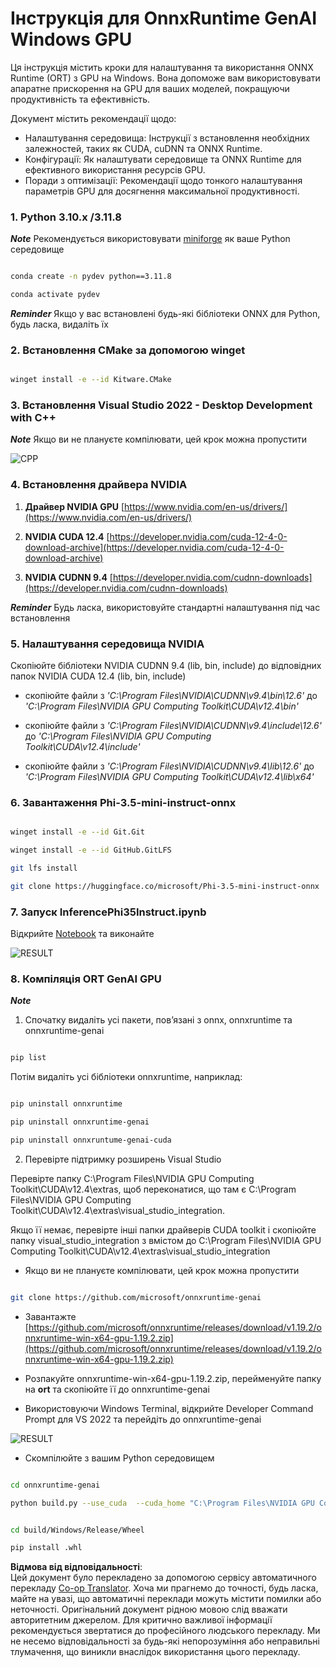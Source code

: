 <!--
CO_OP_TRANSLATOR_METADATA:
{
  "original_hash": "b066fc29c1b2129df84e027cb75119ce",
  "translation_date": "2025-07-09T19:28:40+00:00",
  "source_file": "md/02.Application/01.TextAndChat/Phi3/ORTWindowGPUGuideline.md",
  "language_code": "uk"
}
-->
# **Інструкція для OnnxRuntime GenAI Windows GPU**

Ця інструкція містить кроки для налаштування та використання ONNX Runtime (ORT) з GPU на Windows. Вона допоможе вам використовувати апаратне прискорення на GPU для ваших моделей, покращуючи продуктивність та ефективність.

Документ містить рекомендації щодо:

- Налаштування середовища: Інструкції з встановлення необхідних залежностей, таких як CUDA, cuDNN та ONNX Runtime.
- Конфігурації: Як налаштувати середовище та ONNX Runtime для ефективного використання ресурсів GPU.
- Поради з оптимізації: Рекомендації щодо тонкого налаштування параметрів GPU для досягнення максимальної продуктивності.

### **1. Python 3.10.x /3.11.8**

   ***Note*** Рекомендується використовувати [miniforge](https://github.com/conda-forge/miniforge/releases/latest/download/Miniforge3-Windows-x86_64.exe) як ваше Python середовище

   ```bash

   conda create -n pydev python==3.11.8

   conda activate pydev

   ```

   ***Reminder*** Якщо у вас встановлені будь-які бібліотеки ONNX для Python, будь ласка, видаліть їх

### **2. Встановлення CMake за допомогою winget**

   ```bash

   winget install -e --id Kitware.CMake

   ```

### **3. Встановлення Visual Studio 2022 - Desktop Development with C++**

   ***Note*** Якщо ви не плануєте компілювати, цей крок можна пропустити

![CPP](../../../../../../imgs/02/pfonnx/01.png)

### **4. Встановлення драйвера NVIDIA**

1. **Драйвер NVIDIA GPU**  [https://www.nvidia.com/en-us/drivers/](https://www.nvidia.com/en-us/drivers/)

2. **NVIDIA CUDA 12.4** [https://developer.nvidia.com/cuda-12-4-0-download-archive](https://developer.nvidia.com/cuda-12-4-0-download-archive)

3. **NVIDIA CUDNN 9.4**  [https://developer.nvidia.com/cudnn-downloads](https://developer.nvidia.com/cudnn-downloads)

***Reminder*** Будь ласка, використовуйте стандартні налаштування під час встановлення

### **5. Налаштування середовища NVIDIA**

Скопіюйте бібліотеки NVIDIA CUDNN 9.4 (lib, bin, include) до відповідних папок NVIDIA CUDA 12.4 (lib, bin, include)

- скопіюйте файли з *'C:\Program Files\NVIDIA\CUDNN\v9.4\bin\12.6'* до  *'C:\Program Files\NVIDIA GPU Computing Toolkit\CUDA\v12.4\bin'*

- скопіюйте файли з *'C:\Program Files\NVIDIA\CUDNN\v9.4\include\12.6'* до  *'C:\Program Files\NVIDIA GPU Computing Toolkit\CUDA\v12.4\include'*

- скопіюйте файли з *'C:\Program Files\NVIDIA\CUDNN\v9.4\lib\12.6'* до  *'C:\Program Files\NVIDIA GPU Computing Toolkit\CUDA\v12.4\lib\x64'*

### **6. Завантаження Phi-3.5-mini-instruct-onnx**

   ```bash

   winget install -e --id Git.Git

   winget install -e --id GitHub.GitLFS

   git lfs install

   git clone https://huggingface.co/microsoft/Phi-3.5-mini-instruct-onnx

   ```

### **7. Запуск InferencePhi35Instruct.ipynb**

   Відкрийте [Notebook](../../../../../../code/09.UpdateSamples/Aug/ortgpu-phi35-instruct.ipynb) та виконайте

![RESULT](../../../../../../imgs/02/pfonnx/02.png)

### **8. Компіляція ORT GenAI GPU**

   ***Note*** 
   
   1. Спочатку видаліть усі пакети, пов’язані з onnx, onnxruntime та onnxruntime-genai

   ```bash

   pip list 
   
   ```

   Потім видаліть усі бібліотеки onnxruntime, наприклад:

   ```bash

   pip uninstall onnxruntime

   pip uninstall onnxruntime-genai

   pip uninstall onnxruntume-genai-cuda
   
   ```

   2. Перевірте підтримку розширень Visual Studio

   Перевірте папку C:\Program Files\NVIDIA GPU Computing Toolkit\CUDA\v12.4\extras, щоб переконатися, що там є C:\Program Files\NVIDIA GPU Computing Toolkit\CUDA\v12.4\extras\visual_studio_integration. 
   
   Якщо її немає, перевірте інші папки драйверів CUDA toolkit і скопіюйте папку visual_studio_integration з вмістом до C:\Program Files\NVIDIA GPU Computing Toolkit\CUDA\v12.4\extras\visual_studio_integration

   - Якщо ви не плануєте компілювати, цей крок можна пропустити

   ```bash

   git clone https://github.com/microsoft/onnxruntime-genai

   ```

   - Завантажте [https://github.com/microsoft/onnxruntime/releases/download/v1.19.2/onnxruntime-win-x64-gpu-1.19.2.zip](https://github.com/microsoft/onnxruntime/releases/download/v1.19.2/onnxruntime-win-x64-gpu-1.19.2.zip)

   - Розпакуйте onnxruntime-win-x64-gpu-1.19.2.zip, перейменуйте папку на **ort** та скопіюйте її до onnxruntime-genai

   - Використовуючи Windows Terminal, відкрийте Developer Command Prompt для VS 2022 та перейдіть до onnxruntime-genai

![RESULT](../../../../../../imgs/02/pfonnx/03.png)

   - Скомпілюйте з вашим Python середовищем

   ```bash

   cd onnxruntime-genai

   python build.py --use_cuda  --cuda_home "C:\Program Files\NVIDIA GPU Computing Toolkit\CUDA\v12.4" --config Release
 

   cd build/Windows/Release/Wheel

   pip install .whl

   ```

**Відмова від відповідальності**:  
Цей документ було перекладено за допомогою сервісу автоматичного перекладу [Co-op Translator](https://github.com/Azure/co-op-translator). Хоча ми прагнемо до точності, будь ласка, майте на увазі, що автоматичні переклади можуть містити помилки або неточності. Оригінальний документ рідною мовою слід вважати авторитетним джерелом. Для критично важливої інформації рекомендується звертатися до професійного людського перекладу. Ми не несемо відповідальності за будь-які непорозуміння або неправильні тлумачення, що виникли внаслідок використання цього перекладу.